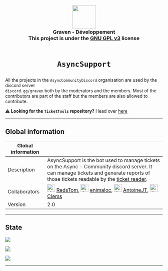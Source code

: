 <h3 align="center">
  <img src="https://avatars.githubusercontent.com/u/78621926?s=200&v=4" width="75"><br/>
  Graven - Développement<br/>
  This project is under the <a href="https://choosealicense.com/licenses/gpl-3.0/">GNU GPL v3</a> license<br/><br/>
</h3>

# <p align="center">`AsyncSupport`</p>

All the projects in the <code>AsyncCommunityDiscord</code> organisation are used by the discord server <code>
discord.gg/graven</code> both by the moderators and the members.
Most of the contributors are part of the staff but the members are also allowed to contribute.

⚠️ **Looking for the `TicketTools` repository?** Head over [here](https://github.com/RedsTom/TicketTools)

---
## Global information

| Global information |                                                                                                                                                                                                                                                                                                                                                                                                                                                                                                                                              |
|--------------------|----------------------------------------------------------------------------------------------------------------------------------------------------------------------------------------------------------------------------------------------------------------------------------------------------------------------------------------------------------------------------------------------------------------------------------------------------------------------------------------------------------------------------------------------|
| Description        | AsyncSupport is the bot used to manage tickets on the Async - Community discord server. It can manage tickets and generate reports of those tickets readable by the [ticket reader](https://ticket-reader.redstom.fr/).                                                                                                                                                                                                                                                                                                                |
| Collaborators      | <img src="https://avatars.githubusercontent.com/u/44524788?v=4" alt="drawing" width="25"/> [RedsTom](https://github.com/RedsTom), <img src="https://avatars.githubusercontent.com/u/44118516?v=4" alt="drawing" width="25"/> [enimaloc](https://github.com/enimaloc), <img src="https://avatars.githubusercontent.com/u/26577763?v=4" alt="drawing" width="25" /> [AntoineJT](https://github.com/AntoineJT), <img src="https://avatars.githubusercontent.com/u/23144015?v=4" alt="drawing" width="25" /> [Clems](https://github.com/g-Clems) |
| Version            | 2.0                                                                                                                                                                                                                                                                                                                                                                                                                                                                                                                                          |

---

## State
![](https://img.shields.io/badge/State-In_production-brightgreen?style=for-the-badge)

![](https://img.shields.io/github/issues/AsyncCommunityDiscord/AsyncSupport?style=for-the-badge)

![](https://img.shields.io/github/issues-pr/AsyncCommunityDiscord/AsyncSupport?style=for-the-badge)

--- 
